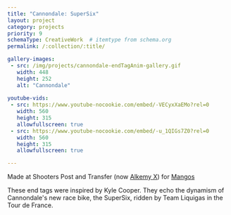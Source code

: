 ```yaml
---
title: "Cannondale: SuperSix"
layout: project
category: projects
priority: 9
schemaType: CreativeWork  # itemtype from schema.org
permalink: /:collection/:title/

gallery-images:
 - src: /img/projects/cannondale-endTagAnim-gallery.gif
   width: 448
   height: 252
   alt: "Cannondale"
   
youtube-vids:
 - src: https://www.youtube-nocookie.com/embed/-VECyxXaEMo?rel=0
   width: 560
   height: 315
   allowfullscreen: true
 - src: https://www.youtube-nocookie.com/embed/-u_1QIGs7Z0?rel=0
   width: 560
   height: 315
   allowfullscreen: true

---
```


<p class="subhead">Made at Shooters Post and Transfer (now <a href="http://www.alkemy-x.com/" target="_blank">Alkemy X</a>) for <a href="http://www.mangosinc.com/" target="_blank">Mangos</a></p>

These end tags were inspired by Kyle Cooper. They echo the dynamism of Cannondale's new race bike, the SuperSix, ridden by Team Liquigas in the Tour de France.

